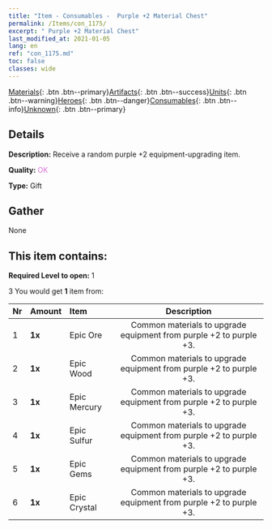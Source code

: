 ```yaml
---
title: "Item - Consumables -  Purple +2 Material Chest"
permalink: /Items/con_1175/
excerpt: " Purple +2 Material Chest"
last_modified_at: 2021-01-05
lang: en
ref: "con_1175.md"
toc: false
classes: wide
---
```

 [Materials](/Items/){: .btn .btn--primary}[Artifacts](/Items/Artifacts/){: .btn .btn--success}[Units](/Items/Units/){: .btn .btn--warning}[Heroes](/Items/Heroes/){: .btn .btn--danger}[Consumables](/Items/Consumables/){: .btn .btn--info}[Unknown](/Items/Unknown/){: .btn .btn--primary}

## Details
 **Description:** Receive a random purple +2 equipment-upgrading item.

 **Quality:** <span style="color: #DA70D6">OK</span>

 **Type:** Gift

## Gather

  None

## This item contains:

 **Required Level to open:** 1

 3 You would get **1** item  from:

  | Nr | Amount |     Item    | Description |
  |:---|:-------|:------------|:-----------:|
  | 1 |  **1x** | Epic Ore | Common materials to upgrade equipment from purple +2 to purple +3.  | 
  | 2 |  **1x** | Epic Wood | Common materials to upgrade equipment from purple +2 to purple +3.  | 
  | 3 |  **1x** | Epic Mercury | Common materials to upgrade equipment from purple +2 to purple +3.  | 
  | 4 |  **1x** | Epic Sulfur | Common materials to upgrade equipment from purple +2 to purple +3.  | 
  | 5 |  **1x** | Epic Gems | Common materials to upgrade equipment from purple +2 to purple +3.  | 
  | 6 |  **1x** | Epic Crystal | Common materials to upgrade equipment from purple +2 to purple +3.  | 
